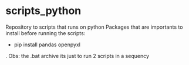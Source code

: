 # scripts_python
Repository to scripts that runs on python
Packages that are importants to install before running the scripts:
- pip install pandas openpyxl


. Obs: the .bat archive its just to run 2 scripts in a sequency
